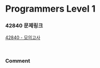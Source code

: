 # Programmers Level 1

### 42840 문제링크

[42840 - 모의고사](https://school.programmers.co.kr/learn/courses/30/lessons/42840)

<br>

### Comment
